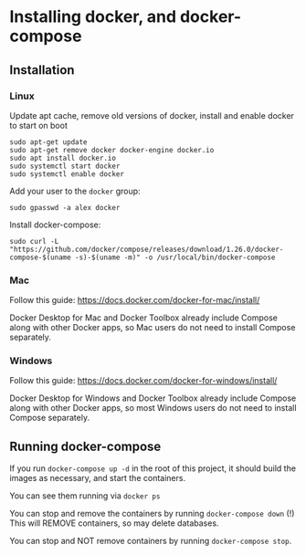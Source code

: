 # Installing docker, and docker-compose

## Installation
### Linux
Update apt cache, remove old versions of docker, install and enable docker to start on boot
```
sudo apt-get update
sudo apt-get remove docker docker-engine docker.io
sudo apt install docker.io
sudo systemctl start docker
sudo systemctl enable docker
```
Add your user to the `docker` group:
```
sudo gpasswd -a alex docker
```
Install docker-compose:
```
sudo curl -L "https://github.com/docker/compose/releases/download/1.26.0/docker-compose-$(uname -s)-$(uname -m)" -o /usr/local/bin/docker-compose
```

### Mac
Follow this guide: https://docs.docker.com/docker-for-mac/install/

Docker Desktop for Mac and Docker Toolbox already include Compose along with other Docker apps, so Mac users do not need to install Compose separately.

### Windows
Follow this guide: https://docs.docker.com/docker-for-windows/install/

Docker Desktop for Windows and Docker Toolbox already include Compose along with other Docker apps, so most Windows users do not need to install Compose separately.

## Running docker-compose
If you run `docker-compose up -d` in the root of this project, it should build the images as necessary, and start the containers.

You can see them running via `docker ps`

You can stop and remove the containers by running `docker-compose down` (!) This will REMOVE containers, so may delete databases.

You can stop and NOT remove containers by running `docker-compose stop`.